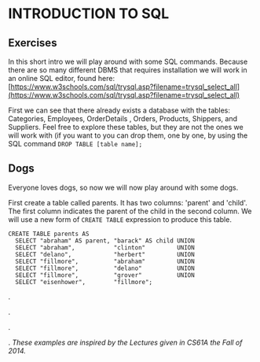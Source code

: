 # INTRODUCTION TO SQL

## Exercises

In this short intro we will play around with some SQL commands. Because there are so many different DBMS that requires installation we will work in an online SQL editor, found here: [https://www.w3schools.com/sql/trysql.asp?filename=trysql_select_all](https://www.w3schools.com/sql/trysql.asp?filename=trysql_select_all)

First we can see that there already exists a database with the tables: Categories, Employees, OrderDetails	, Orders, Products, Shippers, and Suppliers. Feel free to explore these tables, but they are not the ones we will work with (if you want to you can drop them, one by one, by using the SQL command `DROP TABLE [table name];`



## Dogs

Everyone loves dogs, so now we will now play around with some dogs.

First create a table called parents. It has two columns: 'parent' and 'child'. The first column indicates the parent of the child in the second column. We will use a new form of `CREATE TABLE` expression to produce this table.

	CREATE TABLE parents AS
	  SELECT "abraham" AS parent, "barack" AS child UNION
	  SELECT "abraham",           "clinton"         UNION
	  SELECT "delano",            "herbert"         UNION
	  SELECT "fillmore",          "abraham"         UNION
	  SELECT "fillmore",          "delano"          UNION
	  SELECT "fillmore",          "grover"          UNION
	  SELECT "eisenhower",        "fillmore";



.

.

.

.
*These examples are inspired by the Lectures given in CS61A the Fall of 2014.*